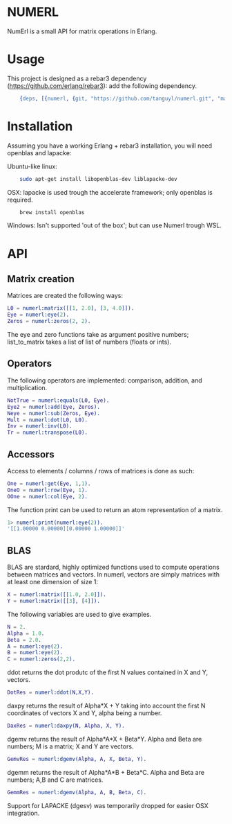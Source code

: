 # NUMERL

NumErl is a small API for matrix operations in Erlang.

# Usage

This project is designed as a rebar3 dependency (https://github.com/erlang/rebar3): add the following dependency.

```erlang
    {deps, [{numerl, {git, "https://github.com/tanguyl/numerl.git", "master"}}]}.
```

# Installation
Assuming you have a working Erlang + rebar3 installation, you will need openblas and lapacke:

Ubuntu-like linux:
```sh
    sudo apt-get install libopenblas-dev liblapacke-dev
```

OSX: lapacke is used trough the accelerate framework; only openblas is required.
```sh
    brew install openblas
```

Windows:
Isn't supported 'out of the box'; but can use Numerl trough WSL.

# API

## Matrix creation

Matrices are created the following ways:

```erlang
L0 = numerl:matrix([[1, 2.0], [3, 4.0]]).
Eye = numerl:eye(2).
Zeros = numerl:zeros(2, 2).
```

The eye and zero functions take as argument positive numbers; list\_to\_matrix takes a list of list of numbers (floats or ints).

## Operators

The following operators are implemented: comparison, addition, and multiplication.

```erlang
NotTrue = numerl:equals(L0, Eye).
Eye2 = numerl:add(Eye, Zeros).
Neye = numerl:sub(Zeros, Eye).
Mult = numerl:dot(L0, L0).
Inv = numerl:inv(L0).
Tr = numerl:transpose(L0).
```

## Accessors

Access to elements / columns / rows of matrices is done as such:

```erlang
One = numerl:get(Eye, 1,1).
OneO = numerl:row(Eye, 1).
OOne = numerl:col(Eye, 2).
```
        
The function print can be used to return an atom representation of a matrix.

```erlang
1> numerl:print(numerl:eye(2)).
'[[1.00000 0.00000][0.00000 1.00000]]'
```
## BLAS

BLAS are stardard, highly optimized functions used to compute operations between matrices and vectors. In numerl, vectors are simply matrices with at least one dimension of size 1:

```erlang
X = numerl:matrix([[1.0, 2.0]]).
Y = numerl:matrix([[3], [4]]).
```
    
The following variables are used to give examples.

```erlang
N = 2.
Alpha = 1.0.
Beta = 2.0.
A = numerl:eye(2).
B = numerl:eye(2).
C = numerl:zeros(2,2).
```

ddot returns the dot produtc of the first N values contained in X and Y, vectors.

```erlang
DotRes = numerl:ddot(N,X,Y).
```

daxpy returns the result of Alpha\*X + Y taking into account the first N coordinates of vectors X and Y, alpha being a number.

```erlang
DaxRes = numerl:daxpy(N, Alpha, X, Y).
```

dgemv returns the result of Alpha\*A\*X + Beta\*Y. Alpha and Beta are numbers; M is a matrix; X and Y are vectors.

```erlang
GemvRes = numerl:dgemv(Alpha, A, X, Beta, Y).
```

dgemm returns the result of Alpha\*A\*B + Beta\*C. Alpha and Beta are numbers; A,B and C are matrices.

```erlang
GemmRes = numerl:dgemv(Alpha, A, B, Beta, C).
```

Support for LAPACKE (dgesv) was temporarily dropped for easier OSX integration.
